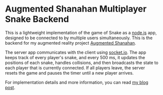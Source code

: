 # Augmented Shanahan Multiplayer Snake Backend

This is a lightweight implementation of the game of Snake as a [node.js][] app, designed to be connected to by multiple users simultaneously. This is the backend for my augmented reality project [Augmented Shanahan](http://www.github.com/hexahedria/AugmentedShan).

The server app communicates with the client using [socket.io][]. The app keeps track of every player's snake, and every 500 ms, it updates the positions of each snake, handles collisions, and then broadcasts the state to each player that is currently connected. If all players leave, the server resets the game and pauses the timer until a new player arrives.

[node.js]:http://nodejs.org/
[socket.io]: http://socket.io/

For implementation details and more information, you can read [my blog post](http://www.hexahedria.com/2015/01/23/augmented-shanahan-detection/ ).